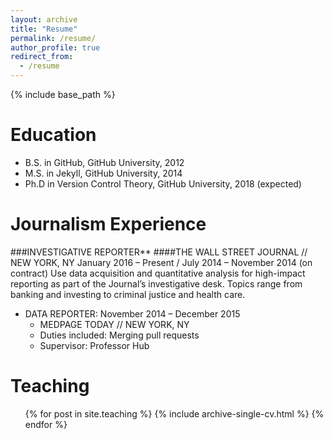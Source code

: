 ```yaml
---
layout: archive
title: "Resume"
permalink: /resume/
author_profile: true
redirect_from:
  - /resume
---
```


{% include base_path %}




Education
======
* B.S. in GitHub, GitHub University, 2012
* M.S. in Jekyll, GitHub University, 2014
* Ph.D in Version Control Theory, GitHub University, 2018 (expected)

Journalism Experience
======
###INVESTIGATIVE REPORTER** 
####THE WALL STREET JOURNAL  //  NEW YORK, NY
January 2​016​ – P​resent​​ /​​ ​July​ 2​014 –​ November 2​014 (on contract)
Use data acquisition and quantitative analysis for high-impact reporting as part of the Journal’s investigative desk. Topics range from banking and investing to criminal justice and health care. 

* DATA REPORTER: November 2014 – December 2015
  * MEDPAGE TODAY  //  NEW YORK, NY
  * Duties included: Merging pull requests
  * Supervisor: Professor Hub
  
  
Teaching
======
  <ul>{% for post in site.teaching %}
    {% include archive-single-cv.html %}
  {% endfor %}</ul>